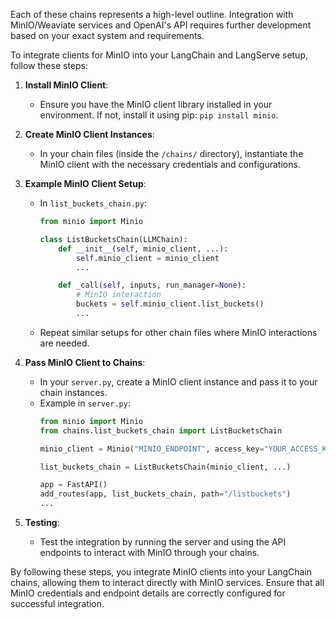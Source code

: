 Each of these chains represents a high-level outline. Integration with MinIO/Weaviate services and OpenAI's API requires further development based on your exact system and requirements.

To integrate clients for MinIO into your LangChain and LangServe setup, follow these steps:

1. **Install MinIO Client**:
   - Ensure you have the MinIO client library installed in your environment. If not, install it using pip: `pip install minio`.

2. **Create MinIO Client Instances**:
   - In your chain files (inside the `/chains/` directory), instantiate the MinIO client with the necessary credentials and configurations.

3. **Example MinIO Client Setup**:
   - In `list_buckets_chain.py`:
     ```python
     from minio import Minio

     class ListBucketsChain(LLMChain):
         def __init__(self, minio_client, ...):
             self.minio_client = minio_client
             ...

         def _call(self, inputs, run_manager=None):
             # MinIO interaction
             buckets = self.minio_client.list_buckets()
             ...
     ```
   - Repeat similar setups for other chain files where MinIO interactions are needed.

4. **Pass MinIO Client to Chains**:
   - In your `server.py`, create a MinIO client instance and pass it to your chain instances.
   - Example in `server.py`:
     ```python
     from minio import Minio
     from chains.list_buckets_chain import ListBucketsChain

     minio_client = Minio("MINIO_ENDPOINT", access_key="YOUR_ACCESS_KEY", secret_key="YOUR_SECRET_KEY")

     list_buckets_chain = ListBucketsChain(minio_client, ...)

     app = FastAPI()
     add_routes(app, list_buckets_chain, path="/listbuckets")
     ...
     ```

5. **Testing**:
   - Test the integration by running the server and using the API endpoints to interact with MinIO through your chains.

By following these steps, you integrate MinIO clients into your LangChain chains, allowing them to interact directly with MinIO services. Ensure that all MinIO credentials and endpoint details are correctly configured for successful integration.